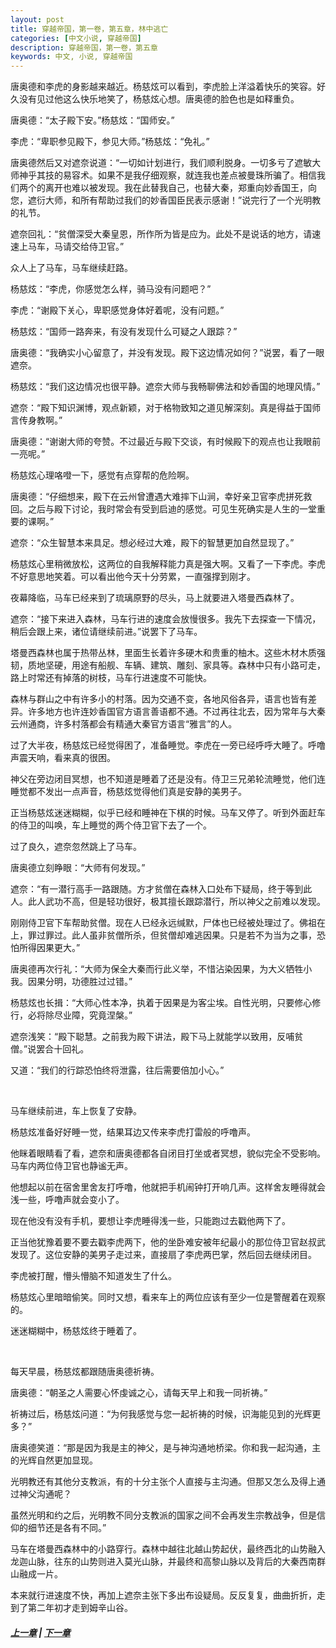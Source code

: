 ```yaml
---
layout: post
title: 穿越帝国，第一卷，第五章，林中逃亡
categories: [中文小说, 穿越帝国]
description: 穿越帝国，第一卷，第五章
keywords: 中文, 小说, 穿越帝国
---
```


唐奥德和李虎的身影越来越近。杨慈炫可以看到，李虎脸上洋溢着快乐的笑容。好久没有见过他这么快乐地笑了，杨慈炫心想。唐奥德的脸色也是如释重负。

唐奥德：“太子殿下安。”杨慈炫：“国师安。”

李虎：“卑职参见殿下，参见大师。”杨慈炫：“免礼。”

唐奥德然后又对遮奈说道：“一切如计划进行，我们顺利脱身。一切多亏了遮敏大师神乎其技的易容术。如果不是我仔细观察，就连我也差点被曼珠所骗了。相信我们两个的离开也难以被发现。我在此替我自己，也替大秦，郑重向妙香国王，向您，遮衍大师，和所有帮助过我们的妙香国臣民表示感谢！”说完行了一个光明教的礼节。

遮奈回礼：“贫僧深受大秦皇恩，所作所为皆是应为。此处不是说话的地方，请速速上马车，马请交给侍卫官。”

众人上了马车，马车继续赶路。

杨慈炫：“李虎，你感觉怎么样，骑马没有问题吧？”

李虎：“谢殿下关心，卑职感觉身体好着呢，没有问题。”

杨慈炫：“国师一路奔来，有没有发现什么可疑之人跟踪？”

唐奥德：“我确实小心留意了，并没有发现。殿下这边情况如何？”说罢，看了一眼遮奈。

杨慈炫：“我们这边情况也很平静。遮奈大师与我畅聊佛法和妙香国的地理风情。”

遮奈：“殿下知识渊博，观点新颖，对于格物致知之道见解深刻。真是得益于国师言传身教啊。”

唐奥德：“谢谢大师的夸赞。不过最近与殿下交谈，有时候殿下的观点也让我眼前一亮呢。”

杨慈炫心理咯噔一下，感觉有点穿帮的危险啊。

唐奥德：“仔细想来，殿下在云州曾遭遇大难摔下山涧，幸好亲卫官李虎拼死救回。之后与殿下讨论，我时常会有受到启迪的感觉。可见生死确实是人生的一堂重要的课啊。”

遮奈：“众生智慧本来具足。想必经过大难，殿下的智慧更加自然显现了。”

杨慈炫心里稍微放松，这两位的自我解释能力真是强大啊。又看了一下李虎。李虎不好意思地笑着。可以看出他今天十分劳累，一直强撑到刚才。

夜幕降临，马车已经来到了琉璃原野的尽头，马上就要进入塔曼西森林了。

遮奈：“接下来进入森林，马车行进的速度会放慢很多。我先下去探查一下情况，稍后会跟上来，诸位请继续前进。”说罢下了马车。

塔曼西森林也属于热带丛林，里面生长着许多硬木和贵重的柚木。这些木材木质强韧，质地坚硬，用途有船舰、车辆、建筑、雕刻、家具等。森林中只有小路可走，路上时常还有掉落的树枝，马车行进速度不可能快。

森林与群山之中有许多小的村落。因为交通不变，各地风俗各异，语言也皆有差异。许多地方也许连妙香国官方语言善语都不通。不过再往北去，因为常年与大秦云州通商，许多村落都会有精通大秦官方语言“雅言”的人。

过了大半夜，杨慈炫已经觉得困了，准备睡觉。李虎在一旁已经呼呼大睡了。呼噜声震天响，看来真的很困。

神父在旁边闭目冥想，也不知道是睡着了还是没有。侍卫三兄弟轮流睡觉，他们连睡觉都不发出一点声音，杨慈炫觉得他们真是安静的美男子。

正当杨慈炫迷迷糊糊，似乎已经和睡神在下棋的时候。马车又停了。听到外面赶车的侍卫的叫唤，车上睡觉的两个侍卫官下去了一个。

过了良久，遮奈忽然跳上了马车。

唐奥德立刻睁眼：“大师有何发现。”

遮奈：“有一潜行高手一路跟随。方才贫僧在森林入口处布下疑局，终于等到此人。此人武功不高，但是轻功很好，极其擅长跟踪潜行，所以神父之前难以发现。

刚刚侍卫官下车帮助贫僧。现在人已经永远缄默，尸体也已经被处理过了。佛祖在上，罪过罪过。此人虽非贫僧所杀，但贫僧却难逃因果。只是若不为当为之事，恐怕所得因果更大。”

唐奥德再次行礼：“大师为保全大秦而行此义举，不惜沾染因果，为大义牺牲小我。因果分明，功德胜过过错。”

杨慈炫也长揖：“大师心性本净，执着于因果是为客尘埃。自性光明，只要修心修行，必将除尽业障，究竟涅槃。”

遮奈浅笑：“殿下聪慧。之前我为殿下讲法，殿下马上就能学以致用，反哺贫僧。”说罢合十回礼。

又道：“我们的行踪恐怕终将泄露，往后需要倍加小心。”

<br/>

马车继续前进，车上恢复了安静。

杨慈炫准备好好睡一觉，结果耳边又传来李虎打雷般的呼噜声。

他眯着眼睛看了看，遮奈和唐奥德都各自闭目打坐或者冥想，貌似完全不受影响。马车内两位侍卫官也静谧无声。

他想起以前在宿舍里舍友打呼噜，他就把手机闹钟打开响几声。这样舍友睡得就会浅一些，呼噜声就会变小了。

现在他没有没有手机，要想让李虎睡得浅一些，只能跑过去戳他两下了。

正当他犹豫着要不要去戳李虎两下，他的坐卧难安被年纪最小的那位侍卫官赵叔武发现了。这位安静的美男子走过来，直接扇了李虎两巴掌，然后回去继续闭目。

李虎被打醒，懵头懵脑不知道发生了什么。

杨慈炫心里暗暗偷笑。同时又想，看来车上的两位应该有至少一位是警醒着在观察的。

迷迷糊糊中，杨慈炫终于睡着了。

<br/>

每天早晨，杨慈炫都跟随唐奥德祈祷。

唐奥德：“朝圣之人需要心怀虔诚之心，请每天早上和我一同祈祷。”

祈祷过后，杨慈炫问道：“为何我感觉与您一起祈祷的时候，识海能见到的光辉更多？”

唐奥德笑道：“那是因为我是主的神父，是与神沟通地桥梁。你和我一起沟通，主的光辉自然更加显现。

光明教还有其他分支教派，有的十分主张个人直接与主沟通。但那又怎么及得上通过神父沟通呢？

虽然光明和约之后，光明教不同分支教派的国家之间不会再发生宗教战争，但是信仰的细节还是各有不同。”

马车在塔曼西森林中的小路穿行。森林中越往北越山势起伏，最终西北的山势融入龙迦山脉，往东的山势则进入莫光山脉，并最终和高黎山脉以及背后的大秦西南群山融成一片。

本来就行进速度不快，再加上遮奈主张下多出布设疑局。反反复复，曲曲折折，走到了第二年初才走到姆辛山谷。

##### [上一章](/2020/03/06/TimeTravellerEmpire-1-4/) | [下一章](/2020/03/08/TimeTravellerEmpire-1-6/)